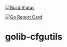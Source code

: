 [![Build Status](https://travis-ci.org/mbarbita/golib-cfgutils.svg?branch=master)](https://travis-ci.org/mbarbita/golib-cfgutils)

[![Go Report Card](https://goreportcard.com/badge/github.com/mbarbita/golib-cfgutils)](https://goreportcard.com/report/github.com/mbarbita/golib-cfgutils)

# golib-cfgutils
